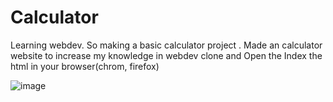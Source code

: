 # Calculator
Learning webdev. So making a basic calculator project . 
Made an calculator website to increase my knowledge in webdev
clone and Open the Index the html in your browser(chrom, firefox)

![image](https://github.com/Suyash018/calculator/assets/73903830/530f8291-11bf-4247-a5de-6f0b3412a751)
